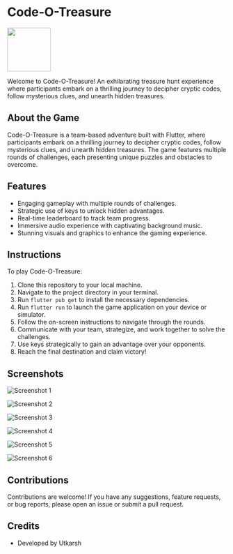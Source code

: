# Code-O-Treasure

<img src="images/matcom.png" width="100" height="100">

Welcome to Code-O-Treasure! An exhilarating treasure hunt experience where participants embark on a thrilling journey to decipher cryptic codes, follow mysterious clues, and unearth hidden treasures.

## About the Game

Code-O-Treasure is a team-based adventure built with Flutter, where participants embark on a thrilling journey to decipher cryptic codes, follow mysterious clues, and unearth hidden treasures. The game features multiple rounds of challenges, each presenting unique puzzles and obstacles to overcome.

## Features

- Engaging gameplay with multiple rounds of challenges.
- Strategic use of keys to unlock hidden advantages.
- Real-time leaderboard to track team progress.
- Immersive audio experience with captivating background music.
- Stunning visuals and graphics to enhance the gaming experience.

## Instructions

To play Code-O-Treasure:

1. Clone this repository to your local machine.
2. Navigate to the project directory in your terminal.
3. Run `flutter pub get` to install the necessary dependencies.
4. Run `flutter run` to launch the game application on your device or simulator.
5. Follow the on-screen instructions to navigate through the rounds.
6. Communicate with your team, strategize, and work together to solve the challenges.
7. Use keys strategically to gain an advantage over your opponents.
8. Reach the final destination and claim victory!

## Screenshots

![Screenshot 1](images/1.jpg)

![Screenshot 2](images/2.jpg)

![Screenshot 3](images/3.jpg)

![Screenshot 4](images/5.jpg)

![Screenshot 5](images/6.jpg)

![Screenshot 6](images/4.jpg)

## Contributions

Contributions are welcome! If you have any suggestions, feature requests, or bug reports, please open an issue or submit a pull request.

## Credits

- Developed by Utkarsh



